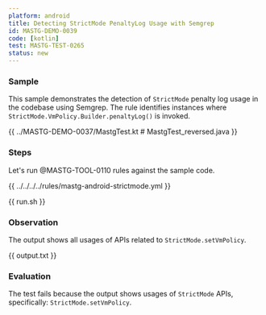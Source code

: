 ```yaml
---
platform: android
title: Detecting StrictMode PenaltyLog Usage with Semgrep
id: MASTG-DEMO-0039
code: [kotlin]
test: MASTG-TEST-0265
status: new
---
```


### Sample

This sample demonstrates the detection of `StrictMode` penalty log usage in the codebase using Semgrep. The rule identifies instances where `StrictMode.VmPolicy.Builder.penaltyLog()` is invoked.

{{ ../MASTG-DEMO-0037/MastgTest.kt # MastgTest_reversed.java }}

### Steps

Let's run @MASTG-TOOL-0110 rules against the sample code.

{{ ../../../../rules/mastg-android-strictmode.yml }}

{{ run.sh }}

### Observation

The output shows all usages of APIs related to `StrictMode.setVmPolicy`.

{{ output.txt }}

### Evaluation

The test fails because the output shows usages of `StrictMode` APIs, specifically: `StrictMode.setVmPolicy`.
